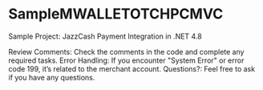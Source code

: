 # SampleMWALLETOTCHPCMVC
Sample Project: JazzCash Payment Integration in .NET 4.8

Review Comments: Check the comments in the code and complete any required tasks.
Error Handling: If you encounter "System Error" or error code 199, it’s related to the merchant account.
Questions?: Feel free to ask if you have any questions.
